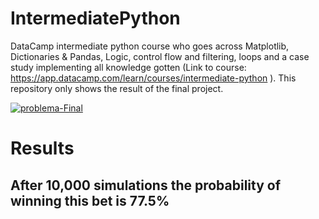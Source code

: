 # IntermediatePython
DataCamp intermediate python course who goes across Matplotlib, Dictionaries &amp; Pandas, Logic, control flow and filtering, loops and a case study implementing all knowledge gotten (Link to course: https://app.datacamp.com/learn/courses/intermediate-python ). This repository only shows the result of the final project.

<a href="https://ibb.co/L9cyTrk"><img src="https://i.ibb.co/2cCrzSn/problema-Final.png" alt="problema-Final" border="0"></a>


# Results

## After 10,000 simulations the probability of winning this bet is 77.5%
